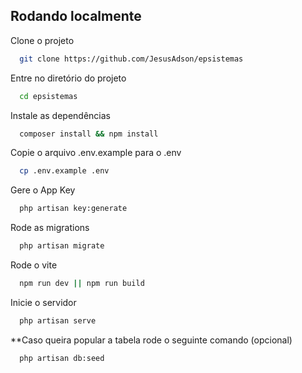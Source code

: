 
## Rodando localmente

Clone o projeto

```bash
  git clone https://github.com/JesusAdson/epsistemas
```

Entre no diretório do projeto

```bash
  cd epsistemas
```

Instale as dependências

```bash
  composer install && npm install
```

Copie o arquivo .env.example para o .env

```bash
  cp .env.example .env
```

Gere o App Key
```bash
  php artisan key:generate
```

Rode as migrations

```bash
  php artisan migrate
```

Rode o vite

```bash
  npm run dev || npm run build
```

Inicie o servidor

```bash
  php artisan serve
```

**Caso queira popular a tabela rode o seguinte comando (opcional)

```bash
  php artisan db:seed
```

